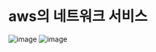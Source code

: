 # aws의 네트워크 서비스

![image](https://user-images.githubusercontent.com/59350891/103666885-8e9a8480-4fb8-11eb-883a-8c9b4926004d.png)
![image](https://user-images.githubusercontent.com/59350891/103666939-9fe39100-4fb8-11eb-9d12-27955dc08a6e.png)